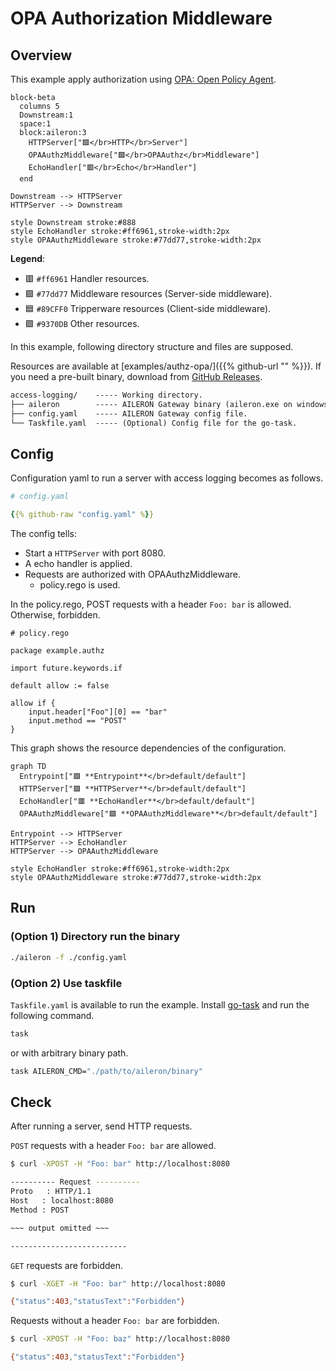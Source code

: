 # OPA Authorization Middleware

## Overview

This example apply authorization using [OPA: Open Policy Agent](https://www.openpolicyagent.org/).

```mermaid
block-beta
  columns 5
  Downstream:1
  space:1
  block:aileron:3
    HTTPServer["🟪</br>HTTP</br>Server"]
    OPAAuthzMiddleware["🟩</br>OPAAuthz</br>Middleware"]
    EchoHandler["🟥</br>Echo</br>Handler"]
  end

Downstream --> HTTPServer
HTTPServer --> Downstream

style Downstream stroke:#888
style EchoHandler stroke:#ff6961,stroke-width:2px
style OPAAuthzMiddleware stroke:#77dd77,stroke-width:2px
```

**Legend**:

- 🟥 `#ff6961` Handler resources.
- 🟩 `#77dd77` Middleware resources (Server-side middleware).
- 🟦 `#89CFF0` Tripperware resources (Client-side middleware).
- 🟪 `#9370DB` Other resources.

In this example, following directory structure and files are supposed.

Resources are available at [examples/authz-opa/]({{% github-url "" %}}).
If you need a pre-built binary, download from [GitHub Releases](https://github.com/aileron-gateway/aileron-gateway/releases).

```txt
access-logging/    ----- Working directory.
├── aileron        ----- AILERON Gateway binary (aileron.exe on windows).
├── config.yaml    ----- AILERON Gateway config file.
└── Taskfile.yaml  ----- (Optional) Config file for the go-task.
```

## Config

Configuration yaml to run a server with access logging becomes as follows.

```yaml
# config.yaml

{{% github-raw "config.yaml" %}}
```

The config tells:

- Start a `HTTPServer` with port 8080.
- A echo handler is applied.
- Requests are authorized with OPAAuthzMiddleware.
  - policy.rego is used.

In the policy.rego, POST requests with a header `Foo: bar` is allowed.
Otherwise, forbidden.

```opa
# policy.rego

package example.authz

import future.keywords.if

default allow := false

allow if {
    input.header["Foo"][0] == "bar"
    input.method == "POST"
}
```

This graph shows the resource dependencies of the configuration.

```mermaid
graph TD
  Entrypoint["🟪 **Entrypoint**</br>default/default"]
  HTTPServer["🟪 **HTTPServer**</br>default/default"]
  EchoHandler["🟥 **EchoHandler**</br>default/default"]
  OPAAuthzMiddleware["🟩 **OPAAuthzMiddleware**</br>default/default"]

Entrypoint --> HTTPServer
HTTPServer --> EchoHandler
HTTPServer --> OPAAuthzMiddleware

style EchoHandler stroke:#ff6961,stroke-width:2px
style OPAAuthzMiddleware stroke:#77dd77,stroke-width:2px
```

## Run

### (Option 1) Directory run the binary

```bash
./aileron -f ./config.yaml
```

### (Option 2) Use taskfile

`Taskfile.yaml` is available to run the example.
Install [go-task](https://taskfile.dev/) and run the following command.

```bash
task
```

or with arbitrary binary path.

```bash
task AILERON_CMD="./path/to/aileron/binary"
```

## Check

After running a server, send HTTP requests.

`POST` requests with a header `Foo: bar` are allowed.

```bash
$ curl -XPOST -H "Foo: bar" http://localhost:8080

---------- Request ----------
Proto   : HTTP/1.1
Host   : localhost:8080
Method : POST

~~~ output omitted ~~~

--------------------------
```

`GET` requests are forbidden.

```bash
$ curl -XGET -H "Foo: bar" http://localhost:8080

{"status":403,"statusText":"Forbidden"}
```

Requests without a header `Foo: bar` are forbidden.

```bash
$ curl -XPOST -H "Foo: baz" http://localhost:8080

{"status":403,"statusText":"Forbidden"}
```
